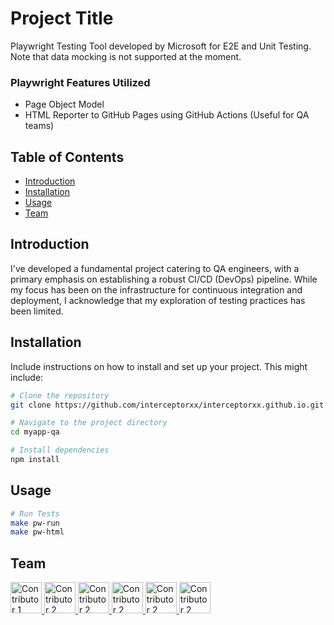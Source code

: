 # Project Title

Playwright Testing Tool developed by Microsoft for E2E and Unit Testing. Note that data mocking is not supported at the moment.

### Playwright Features Utilized
* Page Object Model
* HTML Reporter to GitHub Pages using GitHub Actions (Useful for QA teams)

## Table of Contents

- [Introduction](#introduction)
- [Installation](#installation)
- [Usage](#usage)
- [Team](#configuration)

## Introduction

I've developed a fundamental project catering to QA engineers, with a primary emphasis on establishing a robust CI/CD (DevOps) pipeline. While my focus has been on the infrastructure for continuous integration and deployment, I acknowledge that my exploration of testing practices has been limited.

## Installation

Include instructions on how to install and set up your project. This might include:

```bash
# Clone the repository
git clone https://github.com/interceptorxx/interceptorxx.github.io.git

# Navigate to the project directory
cd myapp-qa

# Install dependencies
npm install
```

## Usage

```bash
# Run Tests
make pw-run
make pw-html
```

## Team
<p>
  <a href="https://github.com/contributor1">
    <img src="https://github.com/contributor1.png" width="50" height="50" alt="Contributor 1">
  </a>
  <a href="https://github.com/contributor2">
    <img src="https://github.com/contributor2.png" width="50" height="50" alt="Contributor 2">
  </a>
    <a href="https://github.com/contributor2">
    <img src="https://github.com/contributor2.png" width="50" height="50" alt="Contributor 2">
  </a>
    <a href="https://github.com/contributor2">
    <img src="https://github.com/contributor2.png" width="50" height="50" alt="Contributor 2">
  </a>
    <a href="https://github.com/contributor2">
    <img src="https://github.com/contributor2.png" width="50" height="50" alt="Contributor 2">
  </a>
    <a href="https://github.com/contributor2">
    <img src="https://github.com/contributor2.png" width="50" height="50" alt="Contributor 2">
  </a>
  <!-- Add more contributors as needed -->
</p>
